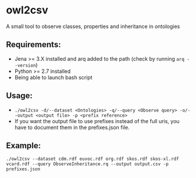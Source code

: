 # owl2csv

A small tool to observe classes, properties and inheritance in ontologies

## Requirements:

* Jena >= 3.X installed and arq added to the path (check by running `arq --version`)
* Python >= 2.7 installed
* Being able to launch bash script

## Usage:

* `./owl2csv -d/--dataset <Ontologies> -q/--query <Observe query> -o/--output <output file> -p <prefix reference>`
* If you want the output file to use prefixes instead of the full uris, you have to document them in the prefixes.json file.
## Example:
`./owl2csv --dataset cdm.rdf euvoc.rdf org.rdf skos.rdf skos-xl.rdf vcard.rdf --query ObserveInheritance.rq --output output.csv -p prefixes.json`